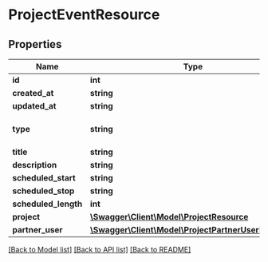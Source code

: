 # ProjectEventResource

## Properties
Name | Type | Description | Notes
------------ | ------------- | ------------- | -------------
**id** | **int** |  | [optional] 
**created_at** | **string** |  | [optional] 
**updated_at** | **string** |  | [optional] 
**type** | **string** |  | [optional] [default to 'unknown']
**title** | **string** |  | [optional] 
**description** | **string** |  | [optional] 
**scheduled_start** | **string** |  | [optional] 
**scheduled_stop** | **string** |  | [optional] 
**scheduled_length** | **int** |  | [optional] 
**project** | [**\Swagger\Client\Model\ProjectResource**](ProjectResource.md) |  | [optional] 
**partner_user** | [**\Swagger\Client\Model\ProjectPartnerUserResource**](ProjectPartnerUserResource.md) |  | [optional] 

[[Back to Model list]](../README.md#documentation-for-models) [[Back to API list]](../README.md#documentation-for-api-endpoints) [[Back to README]](../README.md)


